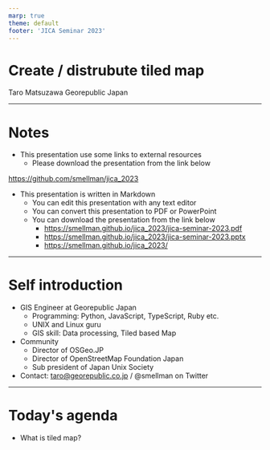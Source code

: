```yaml
---
marp: true
theme: default
footer: 'JICA Seminar 2023'
---
```


# Create / distrubute tiled map

Taro Matsuzawa
Georepublic Japan

---

# Notes

- This presentation use some links to external resources
  - Please download the presentation from the link below

https://github.com/smellman/jica_2023

- This presentation is written in Markdown
  - You can edit this presentation with any text editor
  - You can convert this presentation to PDF or PowerPoint
  - You can download the presentation from the link below
    - https://smellman.github.io/jica_2023/jica-seminar-2023.pdf
    - https://smellman.github.io/jica_2023/jica-seminar-2023.pptx
    - https://smellman.github.io/jica_2023/
---

# Self introduction

- GIS Engineer at Georepublic Japan
  - Programming: Python, JavaScript, TypeScript, Ruby etc.
  - UNIX and Linux guru
  - GIS skill: Data processing, Tiled based Map
- Community
  - Director of OSGeo.JP
  - Director of OpenStreetMap Foundation Japan
  - Sub president of Japan Unix Society
- Contact: taro@georepublic.co.jp / @smellman on Twitter

---

# Today's agenda

- What is tiled map?
